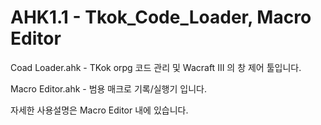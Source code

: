 # AHK1.1 - Tkok_Code_Loader, Macro Editor

Coad Loader.ahk - TKok orpg 코드 관리 및 Wacraft III 의 창 제어 툴입니다.

Macro Editor.ahk - 범용 매크로 기록/실행기 입니다.

자세한 사용설명은 Macro Editor 내에 있습니다.
